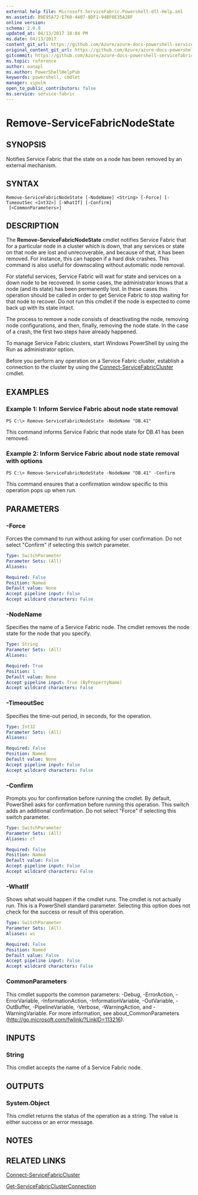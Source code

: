 ```yaml
---
external help file: Microsoft.ServiceFabric.Powershell.dll-Help.xml
ms.assetid: B9E95A72-E760-4407-8DF1-94BF0E35A28F
online version:
schema: 2.0.0
updated_at: 04/13/2017 18:04 PM
ms.date: 04/13/2017
content_git_url: https://github.com/Azure/azure-docs-powershell-servicefabric/blob/master/Service-Fabric-cmdlets/ServiceFabric/vlatest/Remove-ServiceFabricNodeState.md
original_content_git_url: https://github.com/Azure/azure-docs-powershell-servicefabric/blob/master/Service-Fabric-cmdlets/ServiceFabric/vlatest/Remove-ServiceFabricNodeState.md
gitcommit: https://github.com/Azure/azure-docs-powershell-servicefabric/blob/e4666c66ecad8bb641483d243bfac15b26f72282
ms.topic: reference
author: oanapl
ms.author: PowerShellHelpPub
keywords: powershell, cmdlet
manager: vipulm
open_to_public_contributors: false
ms.service: service-fabric
---
```


# Remove-ServiceFabricNodeState

## SYNOPSIS
Notifies Service Fabric that the state on a node has been removed by an external mechanism.

## SYNTAX

```
Remove-ServiceFabricNodeState [-NodeName] <String> [-Force] [-TimeoutSec <Int32>] [-WhatIf] [-Confirm]
 [<CommonParameters>]
```

## DESCRIPTION
The **Remove-ServiceFabricNodeState** cmdlet notifies Service Fabric that for a particular node in a cluster which is down, that any services or state on that node are lost and unrecoverable, and because of that, it has been removed. For instance, this can happen if a hard disk crashes. This command is also useful for downscaling without automatic node removal.

For stateful services, Service Fabric will wait for state and services on a down node to be recovered. In some cases, the administrator knows that a node (and its state) has been permanently lost. In these cases this operation should be called in order to get Service Fabric to stop waiting for that node to recover.
Do not run this cmdlet if the node is expected to come back up with its state intact.

The process to remove a node consists of deactivating the node, removing node configurations, and then, finally, removing the node state. In the case of a crash, the first two steps have already happened.

To manage Service Fabric clusters, start Windows PowerShell by using the Run as administrator option.

Before you perform any operation on a Service Fabric cluster, establish a connection to the cluster by using the [Connect-ServiceFabricCluster](./Connect-ServiceFabricCluster.md) cmdlet.

## EXAMPLES

### Example 1: Inform Service Fabric about node state removal
```
PS C:\> Remove-ServiceFabricNodeState -NodeName "DB.41"
```

This command informs Service Fabric that node state for DB.41 has been removed.

### Example 2: Inform Service Fabric about node state removal with options
```
PS C:\> Remove-ServiceFabricNodeState -NodeName "DB.41" -Confirm
```

This command ensures that a confirmation window specific to this operation pops up when run.

## PARAMETERS

### -Force
Forces the command to run without asking for user confirmation. Do not select "Confirm" if selecting this switch parameter.

```yaml
Type: SwitchParameter
Parameter Sets: (All)
Aliases: 

Required: False
Position: Named
Default value: None
Accept pipeline input: False
Accept wildcard characters: False
```

### -NodeName
Specifies the name of a Service Fabric node.
The cmdlet removes the node state for the node that you specify.

```yaml
Type: String
Parameter Sets: (All)
Aliases: 

Required: True
Position: 1
Default value: None
Accept pipeline input: True (ByPropertyName)
Accept wildcard characters: False
```

### -TimeoutSec
Specifies the time-out period, in seconds, for the operation.

```yaml
Type: Int32
Parameter Sets: (All)
Aliases: 

Required: False
Position: Named
Default value: None
Accept pipeline input: False
Accept wildcard characters: False
```

### -Confirm
Prompts you for confirmation before running the cmdlet. By default, PowerShell asks for confirmation before running this operation. This switch adds an additional confirmation. Do not select "Force" if selecting this switch parameter.

```yaml
Type: SwitchParameter
Parameter Sets: (All)
Aliases: cf

Required: False
Position: Named
Default value: False
Accept pipeline input: False
Accept wildcard characters: False
```

### -WhatIf
Shows what would happen if the cmdlet runs. The cmdlet is not actually run.
This is a PowerShell standard parameter. Selecting this option does not check for the success or result of this operation.

```yaml
Type: SwitchParameter
Parameter Sets: (All)
Aliases: wi

Required: False
Position: Named
Default value: False
Accept pipeline input: False
Accept wildcard characters: False
```

### CommonParameters
This cmdlet supports the common parameters: -Debug, -ErrorAction, -ErrorVariable, -InformationAction, -InformationVariable, -OutVariable, -OutBuffer, -PipelineVariable, -Verbose, -WarningAction, and -WarningVariable. For more information, see about_CommonParameters (http://go.microsoft.com/fwlink/?LinkID=113216).

## INPUTS

### String
This cmdlet accepts the name of a Service Fabric node.

## OUTPUTS

### System.Object
This cmdlet returns the status of the operation as a string. The value is either success or an error message.

## NOTES

## RELATED LINKS

[Connect-ServiceFabricCluster](./Connect-ServiceFabricCluster.md)

[Get-ServiceFabricClusterConnection](./Get-ServiceFabricClusterConnection.md)
